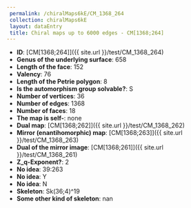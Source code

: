 ```yaml
--- 
 permalink: /chiralMaps6kE/CM_1368_264 
 collection: chiralMaps6kE
 layout: dataEntry
 title: Chiral maps up to 6000 edges - CM[1368;264]
---
```


- **ID**: [CM[1368;264]]({{ site.url }}/test/CM_1368_264)
- **Genus of the underlying surface**: 658
- **Length of the face**: 152
- **Valency**: 76
- **Length of the Petrie polygon**: 8
- **Is the automorphism group solvable?**: S
- **Number of vertices**: 36
- **Number of edges**: 1368
- **Number of faces**: 18
- **The map is self-**: none
- **Dual map**: [CM[1368;262]]({{ site.url }}/test/CM_1368_262)
- **Mirror (enantihomorphic) map**: [CM[1368;263]]({{ site.url }}/test/CM_1368_263)
- **Dual of the mirror image**: [CM[1368;261]]({{ site.url }}/test/CM_1368_261)
- **Z_q-Exponent?**: 2
- **No idea**:  39:263
- **No idea**: Y
- **No idea**: N
- **Skeleton**: Sk(36;4)^19
- **Some other kind of skeleton**: nan
